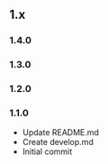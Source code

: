 ## 1.x

### 1.4.0



### 1.3.0



### 1.2.0



### 1.1.0

* Update README.md
* Create develop.md
* Initial commit
